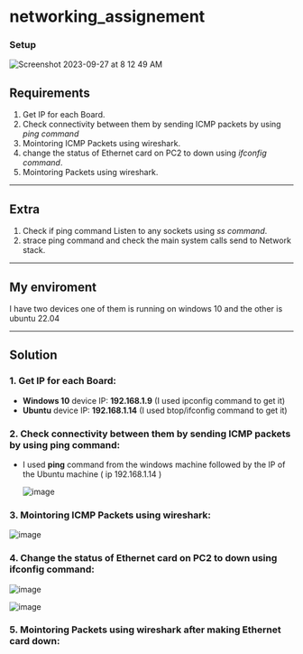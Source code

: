 # networking_assignement

### Setup
![Screenshot 2023-09-27 at 8 12 49 AM](https://github.com/embeddedlinuxworkshop/networking_assignement/assets/139722851/b6c99d24-7411-4cc4-b7b6-633d865ed73e)




## Requirements

1. Get IP for each Board.
2. Check connectivity between them by sending ICMP packets by using *ping command*
3. Mointoring ICMP Packets using wireshark.
4. change the status of Ethernet card on PC2 to down using *ifconfig command*.
5. Mointoring Packets using wireshark.

--------------------------------------------------------
## Extra
1. Check if ping command Listen to any sockets using *ss command*.
2. strace ping command and check the main system calls send to Network stack.
--------------------------------------------------------
## My enviroment

I have two devices one of them is running on windows 10 and the other is ubuntu 22.04

--------------------------------------------------------
## Solution 

### 1. Get IP for each Board:

- **Windows 10** device IP: **192.168.1.9** (I used ipconfig command to get it)
- **Ubuntu** device IP: **192.168.1.14** (I used btop/ifconfig command to get it)

### 2. Check connectivity between them by sending ICMP packets by using ping command:

- I used **ping** command from the windows machine followed by the IP of the Ubuntu machine ( ip 192.168.1.14 )

   ![image](https://github.com/Ali-Elbana/networking_assignement/assets/97269796/4b436410-c519-44c6-a9e2-94eccf5c3193)

### 3. Mointoring ICMP Packets using wireshark:

   ![image](https://github.com/Ali-Elbana/networking_assignement/assets/97269796/0190436f-77de-4473-9e52-82bad258b7a4)

### 4. Change the status of Ethernet card on PC2 to down using ifconfig command:

   ![image](https://github.com/Ali-Elbana/networking_assignement/assets/97269796/6ce3043c-b759-4c99-a323-c3b11190e327)

![image](https://github.com/Ali-Elbana/networking_assignement/assets/97269796/b7fc6717-af12-40be-bd53-9c97556e7a3f)


### 5. Mointoring Packets using wireshark after making Ethernet card down:









